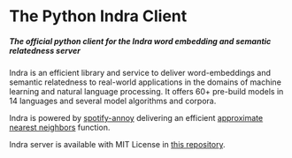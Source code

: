 # The Python Indra Client
##### The official python client for the Indra word embedding and semantic relatedness server

Indra is an efficient library and service to deliver word-embeddings and semantic relatedness to real-world applications in the domains of machine learning and natural language processing. It offers 60+ pre-build models in 14 languages and several model algorithms and corpora.

Indra is powered by [spotify-annoy](https://github.com/spotify/annoy) delivering an efficient [approximate nearest neighbors](http://en.wikipedia.org/wiki/Nearest_neighbor_search#Approximate_nearest_neighbor) function.

Indra server is available with MIT License in [this repository](https://github.com/Lambda-3/Indra).